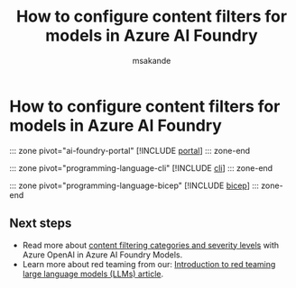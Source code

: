 ﻿---
title: 'How to configure content filters for models in Azure AI Foundry'
titleSuffix: Azure AI Foundry
description: Learn to use and configure the content filters that come with Azure AI Foundry, including getting approval for gated modifications.
manager: scottpolly
ms.service: azure-ai-model-inference
ms.topic: how-to
ms.date: 05/19/2025
author: msakande
ms.author: mopeakande
recommendations: false
ms.custom: ignite-2024, github-universe-2024
zone_pivot_groups: azure-ai-models-deployment
ms.reviewer: fasantia
reviewer: santiagxf
---

# How to configure content filters for models in Azure AI Foundry

::: zone pivot="ai-foundry-portal"
[!INCLUDE [portal](../../foundry-models/includes/configure-content-filters/portal.md)]
::: zone-end

::: zone pivot="programming-language-cli"
[!INCLUDE [cli](../../foundry-models/includes/configure-content-filters/cli.md)]
::: zone-end

::: zone pivot="programming-language-bicep"
[!INCLUDE [bicep](../../foundry-models/includes/configure-content-filters/bicep.md)]
::: zone-end

## Next steps

- Read more about [content filtering categories and severity levels](../../model-inference/concepts/content-filter.md) with Azure OpenAI in Azure AI Foundry Models.
- Learn more about red teaming from our: [Introduction to red teaming large language models (LLMs) article](../../openai/concepts/red-teaming.md).
